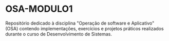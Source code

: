 # OSA-MODULO1
Repositório dedicado à disciplina "Operação de software e Aplicativo" (OSA) contendo implementações, exercícios e projetos práticos realizados durante o curso de Desenvolvimento de Sistemas.
